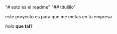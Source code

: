 "# esto es el readme" 
"## titulillo"

este proyecto es para que me metas en tu empresa

<i>hola</i>
<b>que tal?</b>
